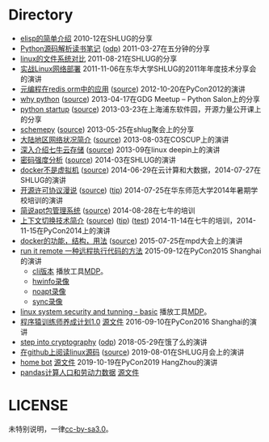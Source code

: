 # Directory

* [elisp的简单介绍](https://raw.githubusercontent.com/shell909090/slides/master/pdf/elisp.pdf) 2010-12在SHLUG的分享
* [Python源码解析读书笔记](https://raw.githubusercontent.com/shell909090/slides/master/pdf/python_source.pdf) ([odp](https://raw.githubusercontent.com/shell909090/slides/master/pdf/python_source.odp)) 2011-03-27在五分钟的分享
* [linux的文件系统对比](https://raw.githubusercontent.com/shell909090/slides/master/pdf/linux_fs.pdf) 2011-08-21在SHLUG的分享
* [实战Linux网络部署](https://raw.githubusercontent.com/shell909090/slides/master/pdf/linux_on_net.pdf) 2011-11-06在东华大学SHLUG的2011年年度技术分享会的演讲
* [元编程在redis orm中的应用](http://shell909090.github.com/slides/md/meta.html) ([source](https://github.com/shell909090/slides/blob/master/md/meta.md)) 2012-10-20在PyCon2012的演讲
* [why python](http://shell909090.github.com/slides/md/why_python.html) ([source](https://github.com/shell909090/slides/blob/master/md/why_python.md)) 2013-04-17在GDG Meetup – Python Salon上的分享
* [python startup](http://shell909090.github.com/slides/md/python-startup.html) ([source](https://github.com/shell909090/slides/blob/master/md/python-startup.md)) 2013-03-23在上海浦东软件园，开源力量公开课上的分享
* [schemepy](http://shell909090.github.com/slides/md/schemepy.html) ([source](https://github.com/shell909090/slides/blob/master/md/schemepy.md)) 2013-05-25在shlug聚会上的分享
* [大陆地区网络状况简介](http://shell909090.github.com/slides/chinanet/chinanet.html) ([source](https://github.com/shell909090/slides/blob/master/chinanet/chinanet.md)) 2013-08-03在COSCUP上的演讲
* [深入介绍七牛云存储](http://shell909090.github.com/slides/md/qiniu_deepin.html) ([source](https://github.com/shell909090/slides/blob/master/md/qiniu_deepin.md)) 2013-09在linux deepin上的演讲
* [密码强度分析](http://shell909090.github.com/slides/md/passwd.html) ([source](https://github.com/shell909090/slides/blob/master/md/passwd.md)) 2014-03在SHLUG的演讲
* [docker不是虚拟机](http://shell909090.github.com/slides/md/docker.html) ([source](https://github.com/shell909090/slides/blob/master/md/docker.md)) 2014-06-29在云计算和大数据，2014-07-27在SHLUG的演讲
* [开源许可协议漫说](http://shell909090.github.com/slides/md/lic.html) ([source](https://github.com/shell909090/slides/blob/master/md/lic.md)) ([tip](https://github.com/shell909090/slides/blob/master/md/lic_tip.md)) 2014-07-25在华东师范大学2014年暑期学校培训的演讲
* [简说apt包管理系统](http://shell909090.github.com/slides/md/apt.html) ([source](https://github.com/shell909090/slides/blob/master/md/apt.md)) 2014-08-28在七牛的培训
* [上下文切换技术简介](http://shell909090.github.com/slides/context/context_slide.html) ([source](https://github.com/shell909090/slides/blob/master/context/context_slide.md)) ([tip](https://github.com/shell909090/slides/blob/master/context/context.md)) ([test](https://github.com/shell909090/slides/blob/master/context/context_test.md)) 2014-11-14在七牛的培训，2014-11-15在PyCon2014上的演讲
* [docker的功能，结构，用法](http://shell909090.github.com/slides/md/docker1.html) ([source](https://github.com/shell909090/slides/blob/master/md/docker1.md)) 2015-07-25在mpd大会上的演讲
* [run it remote  一种远程执行代码的方法](http://shell909090.github.com/slides/rir/pycon.html) 2015-09-12在PyCon2015 Shanghai的演讲
  * [cli版本](https://github.com/shell909090/slides/blob/master/rir/cli.md) 播放工具[MDP](https://github.com/visit1985/mdp)。
  * [hwinfo录像](http://shell909090.github.com/slides/rir/hwinfo.rec)
  * [noapt录像](http://shell909090.github.com/slides/rir/noapt.rec)
  * [sync录像](http://shell909090.github.com/slides/rir/sync.rec)
* [linux system security and tunning - basic](https://github.com/shell909090/slides/blob/master/md/linuxsec_basic.md) 播放工具[MDP](https://github.com/visit1985/mdp)。
* [程序猿训练师养成计划1.0](http://shell909090.github.com/slides/ipynb/pycon2016.slides.html) [源文件](https://github.com/shell909090/slides/blob/master/ipynb/pycon2016.ipynb) 2016-09-10在PyCon2016 Shanghai的演讲
* [step into cryptography](https://github.com/shell909090/slides/raw/master/pdf/step%20into%20cryptography.pdf) ([odp](https://github.com/shell909090/slides/raw/master/pdf/step%20into%20cryptography.odp)) 2018-05-29在饿了么的演讲
* [在github上阅读linux源码](https://shell909090.github.com/slides/md/kernel-read.html) ([source](https://github.com/shell909090/slides/raw/master/md/kernel-read.md)) 2019-08-01在SHLUG月会上的演讲
* [home bot](https://shell909090.github.com/slides/ipynb/pycon2019.slides.html) [源文件](https://github.com/shell909090/slides/blob/master/ipynb/pycon2019.ipynb) 2019-10-19在PyCon2019 HangZhou的演讲
* [pandas计算人口和劳动力数据](https://shell909090.github.io/slides/ipynb/pycon2024.slides.html) [源文件](https://github.com/shell909090/slides/blob/master/ipynb/pycon2024.ipynb)

# LICENSE

未特别说明，一律[cc-by-sa3.0](https://creativecommons.org/licenses/by-sa/3.0/us/)。
